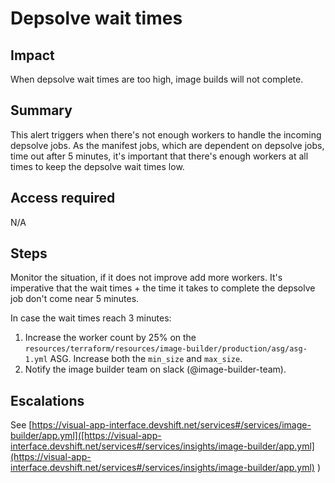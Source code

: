 # Depsolve wait times

## Impact

When depsolve wait times are too high, image builds will not complete.

## Summary

This alert triggers when there's not enough workers to handle the incoming depsolve jobs. As the
manifest jobs, which are dependent on depsolve jobs, time out after 5 minutes, it's important that
there's enough workers at all times to keep the depsolve wait times low.

## Access required

N/A

## Steps

Monitor the situation, if it does not improve add more workers. It's imperative that the wait
times + the time it takes to complete the depsolve job don't come near 5 minutes.

In case the wait times reach 3 minutes:
1. Increase the worker count by 25% on the
   `resources/terraform/resources/image-builder/production/asg/asg-1.yml` ASG. Increase both the
   `min_size` and `max_size`.
1. Notify the image builder team on slack (@image-builder-team).


Escalations
-----------

See [https://visual-app-interface.devshift.net/services#/services/image-builder/app.yml]([https://visual-app-interface.devshift.net/services#/services/insights/image-builder/app.yml](https://visual-app-interface.devshift.net/services#/services/insights/image-builder/app.yml)
)
